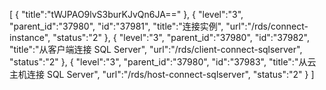 [
	{
		"title":"tWJPAO9lvS3burKJvQn6JA=="
	},
	{
		"level":"3",
		"parent_id":"37980",
		"id":"37981",
		"title":"连接实例",
		"url":"/rds/connect-instance",
		"status":"2"
	},
	{
		"level":"3",
		"parent_id":"37980",
		"id":"37982",
		"title":"从客户端连接 SQL Server",
		"url":"/rds/client-connect-sqlserver",
		"status":"2"
	},
	{
		"level":"3",
		"parent_id":"37980",
		"id":"37983",
		"title":"从云主机连接 SQL Server",
		"url":"/rds/host-connect-sqlserver",
		"status":"2"
	}
]